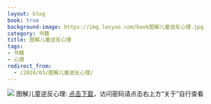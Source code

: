 ```yaml
---
layout: blog
book: true
background-image: https://img.locyoo.com/book图解儿童逆反心理.jpg
category: 书籍
title: 图解儿童逆反心理
tags:
- 书籍
- 心理
redirect_from:
  - /2024/03/图解儿童逆反心理/
---
```

![](https://img.locyoo.com/book图解儿童逆反心理.jpg)
图解儿童逆反心理: <a name = "ref1" href="https://url18.ctfile.com/f/50983618-1055288440-e01882?p=3619">点击下载</a>，访问密码请点击右上方“关于”自行查看